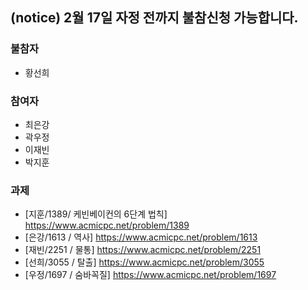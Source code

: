 ## (notice) 2월 17일 자정 전까지 불참신청 가능합니다.

### 불참자
- 황선희

### 참여자
- 최은강
- 곽우정
- 이재빈
- 박지훈

### 과제
- [지훈/1389/ 케빈베이컨의 6단계 법칙] https://www.acmicpc.net/problem/1389
- [은강/1613 / 역사] https://www.acmicpc.net/problem/1613
- [재빈/2251 / 물통] https://www.acmicpc.net/problem/2251
- [선희/3055 / 탈출] https://www.acmicpc.net/problem/3055
- [우정/1697 / 숨바꼭질] https://www.acmicpc.net/problem/1697
